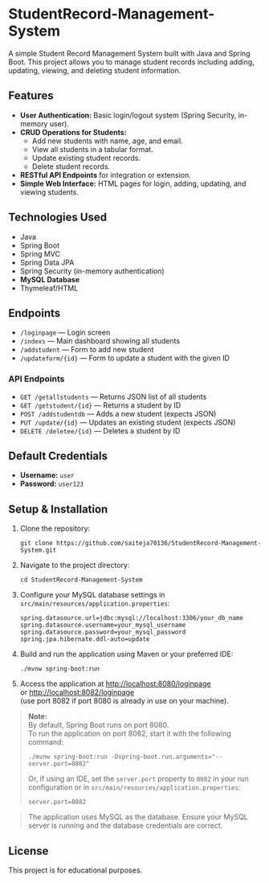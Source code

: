 # StudentRecord-Management-System

A simple Student Record Management System built with Java and Spring Boot. This project allows you to manage student records including adding, updating, viewing, and deleting student information.

## Features

- **User Authentication:** Basic login/logout system (Spring Security, in-memory user).
- **CRUD Operations for Students:**
  - Add new students with name, age, and email.
  - View all students in a tabular format.
  - Update existing student records.
  - Delete student records.
- **RESTful API Endpoints** for integration or extension.
- **Simple Web Interface:** HTML pages for login, adding, updating, and viewing students.

## Technologies Used

- Java
- Spring Boot
- Spring MVC
- Spring Data JPA
- Spring Security (in-memory authentication)
- **MySQL Database**
- Thymeleaf/HTML

## Endpoints

- `/loginpage` — Login screen
- `/indexs` — Main dashboard showing all students
- `/addstudent` — Form to add new student
- `/updateform/{id}` — Form to update a student with the given ID

### API Endpoints

- `GET /getallstudents` — Returns JSON list of all students
- `GET /getstudent/{id}` — Returns a student by ID
- `POST /addstudentdb` — Adds a new student (expects JSON)
- `PUT /update/{id}` — Updates an existing student (expects JSON)
- `DELETE /deletee/{id}` — Deletes a student by ID

## Default Credentials

- **Username:** `user`
- **Password:** `user123`

## Setup & Installation

1. Clone the repository:
   ```
   git clone https://github.com/saiteja70136/StudentRecord-Management-System.git
   ```
2. Navigate to the project directory:
   ```
   cd StudentRecord-Management-System
   ```
3. Configure your MySQL database settings in `src/main/resources/application.properties`:
   ```
   spring.datasource.url=jdbc:mysql://localhost:3306/your_db_name
   spring.datasource.username=your_mysql_username
   spring.datasource.password=your_mysql_password
   spring.jpa.hibernate.ddl-auto=update
   ```
4. Build and run the application using Maven or your preferred IDE:
   ```
   ./mvnw spring-boot:run
   ```
5. Access the application at [http://localhost:8080/loginpage](http://localhost:8080/loginpage)  
   or [http://localhost:8082/loginpage](http://localhost:8082/loginpage)  
   (use port 8082 if port 8080 is already in use on your machine).

> **Note:**  
> By default, Spring Boot runs on port 8080.  
> To run the application on port 8082, start it with the following command:
> ```
> ./mvnw spring-boot:run -Dspring-boot.run.arguments="--server.port=8082"
> ```
> Or, if using an IDE, set the `server.port` property to `8082` in your run configuration or in `src/main/resources/application.properties`:
> ```
> server.port=8082
> ```

> The application uses MySQL as the database. Ensure your MySQL server is running and the database credentials are correct.

## License

This project is for educational purposes.
